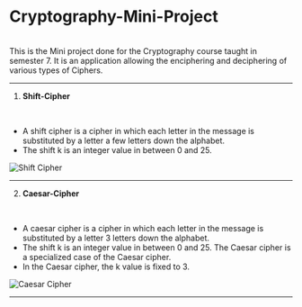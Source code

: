 # Cryptography-Mini-Project
<br/>
This is the Mini project done for the Cryptography course taught in semester 7. It is an application allowing the enciphering and deciphering of various types of Ciphers.

----

1. **Shift-Cipher**
<br/>
<ul>
<li>A shift cipher is a cipher in which each letter in the message is substituted by a letter a few letters down the alphabet.</li>
<li>The shift k is an integer value in between 0 and 25.</li>
</ul>

![Shift Cipher](".\Images\Shift_Cipher.png")

----

2. **Caesar-Cipher**
<br/>
<ul>
<li>A caesar cipher is a cipher in which each letter in the message is substituted by a letter 3 letters down the alphabet. </li>
<li>The shift k is an integer value in between 0 and 25. The Caesar cipher is a specialized case of the Caesar cipher.</li>
<li>In the Caesar cipher, the k value is fixed to 3.</li>
</ul>

![Caesar Cipher](".\Images\Caesar_Cipher.png")

----